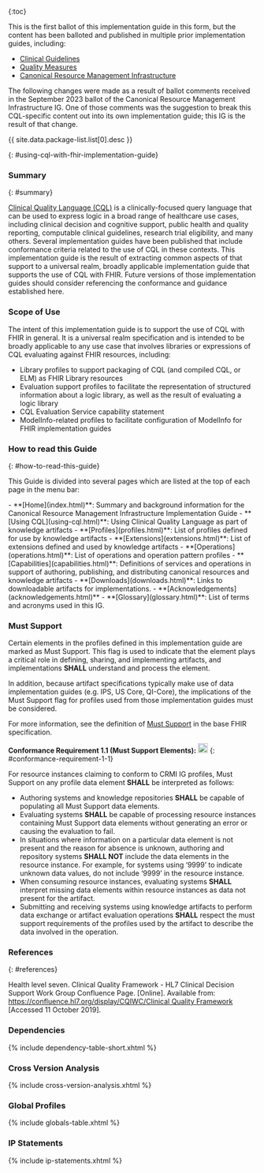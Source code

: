 

{:toc}

<!--
Where possible, new and updated content will be highlighted with green text and background.
{:.new-content}
-->

<div markdown="1" class="bg-info">

This is the first ballot of this implementation guide in this form, but the content has been balloted and published in multiple prior implementation guides, including:

* [Clinical Guidelines](http://hl7.org/fhir/uv/cpg/libraries.html)
* [Quality Measures](https://hl7.org/fhir/us/cqfmeasures/using-cql.html)
* [Canonical Resource Management Infrastructure](http://hl7.org/fhir/uv/crmi/2023Sep/using-cql.html)

The following changes were made as a result of ballot comments received in the September 2023 ballot of the Canonical Resource Management Infrastructure IG. One of those comments was the suggestion to break this CQL-specific content out into its own implementation guide; this IG is the result of that change.

{{ site.data.package-list.list[0].desc }}

</div>

{: #using-cql-with-fhir-implementation-guide}

### Summary
{: #summary}

[Clinical Quality Language (CQL)](http://cql.hl7.org) is a clinically-focused query language that can be used to express logic in a broad range of healthcare use cases, including clinical decision and cognitive support, public health and quality reporting, computable clinical guidelines, research trial eligibility, and many others. Several implementation guides have been published that include conformance criteria related to the use of CQL in these contexts. This implementation guide is the result of extracting common aspects of that support to a universal realm, broadly applicable implementation guide that supports the use of CQL with FHIR. Future versions of those implementation guides should consider referencing the conformance and guidance established here.

### Scope of Use

The intent of this implementation guide is to support the use of CQL with FHIR in general. It is a universal realm specification and is intended to be broadly applicable to any use case that involves libraries or expressions of CQL evaluating against FHIR resources, including:

* Library profiles to support packaging of CQL (and compiled CQL, or ELM) as FHIR Library resources
* Evaluation support profiles to facilitate the representation of structured information about a logic library, as well as the result of evaluating a logic library
* CQL Evaluation Service capability statement
* ModelInfo-related profiles to facilitate configuration of ModelInfo for FHIR implementation guides

### How to read this Guide
{: #how-to-read-this-guide}

This Guide is divided into several pages which are listed at the top of each
page in the menu bar:
<div class="new-content"></div>
-  **[Home](index.html)**: Summary and background information for the Canonical Resource Management Infrastructure Implementation Guide
-  **[Using CQL](using-cql.html)**: Using Clinical Quality Language as part of knowledge artifacts
-  **[Profiles](profiles.html)**: List of profiles defined for use by knowledge artifacts
-  **[Extensions](extensions.html)**: List of extensions defined and used by knowledge artifacts
-  **[Operations](operations.html)**: List of operations and operation pattern profiles
-  **[Capabilities](capabilities.html)**: Definitions of services and operations in support of authoring, publishing, and distributing canonical resources and knowledge artifacts
-  **[Downloads](downloads.html)**: Links to downloadable artifacts for implementations.
-  **[Acknowledgements](acknowledgements.html)**
-  **[Glossary](glossary.html)**: List of terms and acronyms used in this IG.

### Must Support

Certain elements in the profiles defined in this implementation guide are marked as Must Support. This flag is used to indicate that the element plays a critical role in defining, sharing, and implementing artifacts, and implementations **SHALL** understand and process the element.

In addition, because artifact specifications typically make use of data implementation guides (e.g. IPS, US Core, QI-Core), the implications of the Must Support flag for profiles used from those implementation guides must be considered.

For more information, see the definition of [Must Support](https://hl7.org/fhir/R4/profiling.html#mustsupport) in the base FHIR specification.

**Conformance Requirement 1.1 (Must Support Elements):** [<img src="conformance.png" width="20" class="self-link" height="20"/>](#conformance-requirement-1-1)
{: #conformance-requirement-1-1}

For resource instances claiming to conform to CRMI IG profiles, Must Support on any profile data element **SHALL** be interpreted as follows:

* Authoring systems and knowledge repositories **SHALL** be capable of populating all Must Support data elements.
* Evaluating systems **SHALL** be capable of processing resource instances containing Must Support data elements without generating an error or causing the evaluation to fail.
* In situations where information on a particular data element is not present and the reason for absence is unknown, authoring and repository systems **SHALL NOT** include the data elements in the resource instance. For example, for systems using ‘9999’ to indicate unknown data values, do not include ‘9999’ in the resource instance.
* When consuming resource instances, evaluating systems **SHALL** interpret missing data elements within resource instances as data not present for the artifact.
* Submitting and receiving systems using knowledge artifacts to perform data exchange or artifact evaluation operations **SHALL** respect the must support requirements of the profiles used by the artifact to describe the data involved in the operation.

### References
{: #references}

Health level seven. Clinical Quality Framework - HL7 Clinical Decision Support Work Group Confluence Page. [Online]. Available from: [https://confluence.hl7.org/display/CQIWC/Clinical Quality Framework](https://confluence.hl7.org/display/CQIWC/Clinical%20Quality%20Framework) [Accessed 11 October 2019].

### Dependencies

{% include dependency-table-short.xhtml %}

### Cross Version Analysis

{% include cross-version-analysis.xhtml %}

### Global Profiles

{% include globals-table.xhtml %}

### IP Statements

{% include ip-statements.xhtml %}
